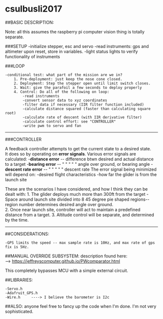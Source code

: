 # csulbusli2017

##BASIC DESCRIPTION:

Note: all this assumes the raspberry pi computer vision thing is totally separate.

###SETUP
	-initialize stepper, esc and servo
	-read instruments: gps and altimeter upon reset, store in variables.
	-light status lights to verify functionality of instruments

###LOOP

	-conditional test: what part of the mission are we in?
		1. Pre-deployment: just keep the nose cone closed.
		2. Deployment: Step the stepper open until limit switch closes.
		3. Wait: give the parafoil a few seconds to deploy properly
		4. Control: Do all of the following on loop:
			-read instruments
			-convert sensor data to xyz coordinates
			-filter data if necessary (IIR filter function included)
			-calculate distance squared (faster than calculating square root)
			-calculate rate of descent (with IIR derivative filter)
			-calculate control effort: see "CONTROLLER"
			-write pwm to servo and fan
---
###CONTROLLER

A feedback controller attempts to get the current state to a desired state.    
It does so by operating on **error signals**. Various error signals are calculated:
	-**distance error** -- difference btwn desired and actual distance to a target
	-**bearing error** -- " " " " " angle over ground, or bearing angle
	-**descent rate error** -- " " " " " descent rate
The error signal being minimized will depend on:
	-desired flight characteristics
	-how far the glider is from the launch site

These are the scenarios I have considered, and how I think they can be dealt with:
	1. The glider deploys much more than 300ft from the target
		-
Space around launch site divided into 8 45 degree pie shaped regions--region number determines desired angle over ground.      
	2. Once near launch site, controller will act to maintain a predefined distance from a target.
	3. Altitude control will be separate, and determined by the time.

---

##CONSIDERATIONS:

	-GPS limits the speed -- max sample rate is 10Hz, and max rate of gps fix is 5Hz.

##MANUAL OVERRIDE SUBSYSTEM:
description found here:   
--> https://jeffreyscomputer.github.io/PWcomparator.html

This completely bypasses MCU with a simple external circuit.  

##LIBRARIES:

	-Servo.h  
	-Adafruit_GPS.h  
	-Wire.h     ----> I believe the barometer is I2c


##ALSO:
anyone feel free to fancy up the code when I'm done. I'm not very sophisticated.

